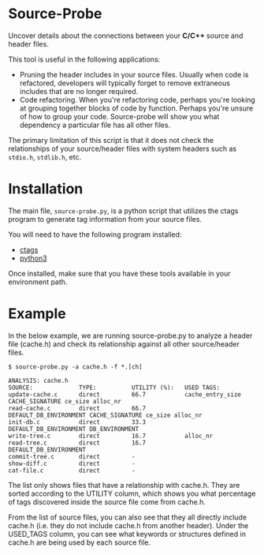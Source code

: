 # Source-Probe

Uncover details about the connections between your __C/C++__ source and header files.

This tool is useful in the following applications:

* Pruning the header includes in your source files. Usually when code is
  refactored, developers will typically forget to remove extraneous includes
  that are no longer required.
* Code refactoring. When you're refactoring code, perhaps you're looking at
  grouping together blocks of code by function. Perhaps you're unsure of how to
  group your code. Source-probe will show you what dependency a particular file
  has all other files.

The primary limitation of this script is that it does not check the
relationships of your source/header files with system headers such as `stdio.h`,
`stdlib.h`, etc.


# Installation

The main file, `source-probe.py`, is a python script that utilizes the ctags
program to generate tag information from your source files.

You will need to have the following program installed:

* [ctags](http://ctags.sourceforge.net)
* [python3](http://www.python.org)

Once installed, make sure that you have these tools available in your
environment path.


# Example

In the below example, we are running source-probe.py to analyze a header file
(cache.h) and check its relationship against all other source/header files.

```
$ source-probe.py -a cache.h -f *.[ch]

ANALYSIS: cache.h
SOURCE:             TYPE:          UTILITY (%):   USED TAGS:
update-cache.c      direct         66.7           cache_entry_size CACHE_SIGNATURE ce_size alloc_nr
read-cache.c        direct         66.7           DEFAULT_DB_ENVIRONMENT CACHE_SIGNATURE ce_size alloc_nr
init-db.c           direct         33.3           DEFAULT_DB_ENVIRONMENT DB_ENVIRONMENT
write-tree.c        direct         16.7           alloc_nr
read-tree.c         direct         16.7           DEFAULT_DB_ENVIRONMENT
commit-tree.c       direct         -
show-diff.c         direct         -
cat-file.c          direct         -
```

The list only shows files that have a relationship with cache.h. They are sorted
according to the UTILITY column, which shows you what percentage of tags
discovered inside the source file come from cache.h.

From the list of source files, you can also see that they all directly include
cache.h (i.e. they do not include cache.h from another header). Under the
USED_TAGS column, you can see what keywords or structures defined in cache.h are
being used by each source file.
